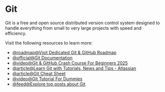 # Git

Git is a free and open source distributed version control system designed to handle everything from small to very large projects with speed and efficiency.

Visit the following resources to learn more:

- [@roadmap@Visit Dedicated Git & GitHub Roadmap](https://roadmap.sh/git-github)
- [@official@Git Documentation](https://git-scm.com/)
- [@video@Git & GitHub Crash Course For Beginners 2025](https://youtu.be/vA5TTz6BXhY?si=GvKMbLL4UBtOq6fh)
- [@article@Learn Git with Tutorials, News and Tips - Atlassian](https://www.atlassian.com/git)
- [@article@Git Cheat Sheet](https://cs.fyi/guide/git-cheatsheet)
- [@video@Git Tutorial For Dummies](https://www.youtube.com/watch?v=mJ-qvsxPHpY)
- [@feed@Explore top posts about Git](https://app.daily.dev/tags/git?ref=roadmapsh)

